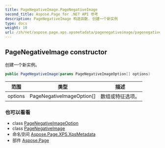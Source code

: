 ```yaml
---
title: PageNegativeImage.PageNegativeImage
second_title: Aspose.Page for .NET API 参考
description: PageNegativeImage 构造函数. 创建一个新实例
type: docs
weight: 10
url: /zh/net/aspose.page.xps.xpsmetadata/pagenegativeimage/pagenegativeimage/
---
```

## PageNegativeImage constructor

创建一个新实例。

```csharp
public PageNegativeImage(params PageNegativeImageOption[] options)
```

| 范围 | 类型 | 描述 |
| --- | --- | --- |
| options | PageNegativeImageOption[] | 数组或特征选项。 |

### 也可以看看

* class [PageNegativeImageOption](../../pagenegativeimage.pagenegativeimageoption/)
* class [PageNegativeImage](../)
* 命名空间 [Aspose.Page.XPS.XpsMetadata](../../pagenegativeimage/)
* 部件 [Aspose.Page](../../../)


